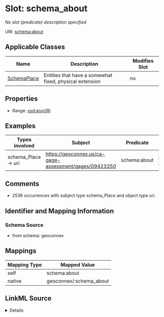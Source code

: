 

# Slot: schema_about


_No slot (predicate) description specified_





URI: [schema:about](https://schema.org/about)



<!-- no inheritance hierarchy -->





## Applicable Classes

| Name | Description | Modifies Slot |
| --- | --- | --- |
| [SchemaPlace](../classes/SchemaPlace.md) | Entities that have a somewhat fixed, physical extension |  no  |







## Properties

* Range: [xsd:anyURI](xsd:anyURI)






## Examples

| Types involved | Subject | Predicate | Object |
| --- | --- | --- | --- |
| schema_Place → uri | https://geoconnex.us/ca-gage-assessment/gages/09423350 | schema:about | https://geoconnex.us/usgs/monitoring-location/09423350 |


## Comments

* 2536 occurrences with subject type schema_Place and object type uri.

## Identifier and Mapping Information







### Schema Source


* from schema: geoconnex




## Mappings

| Mapping Type | Mapped Value |
| ---  | ---  |
| self | schema:about |
| native | geoconnex/:schema_about |




## LinkML Source

<details>
```yaml
name: schema_about
description: No slot (predicate) description specified
comments:
- 2536 occurrences with subject type schema_Place and object type uri.
examples:
- description: schema_Place → uri
  object:
    example_object: https://geoconnex.us/usgs/monitoring-location/09423350
    example_predicate: schema:about
    example_subject: https://geoconnex.us/ca-gage-assessment/gages/09423350
from_schema: geoconnex
rank: 1000
slot_uri: schema:about
alias: schema_about
domain_of:
- schema_Place
range: uri

```
</details>